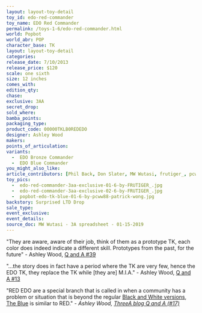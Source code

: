 ```yaml
---
layout: layout-toy-detail 
toy_id: edo-red-commander
toy_name: EDO Red Commander
permalink: /toys-1-6/edo-red-commander.html
world: Popbot
world_abr: POP
character_base: TK
layout: layout-toy-detail
categories: 
release_date: 7/10/2013
release_price: $120 
scale: one sixth
size: 12 inches
comes_with: 
edition_qty: 
chase: 
exclusive: 3AA
secret_drop: 
sold_where: 
bamba_points: 
packaging_type: 
product_code: 00000TKLB0REDEDO
designer: Ashley Wood
makers: 
points_of_articulation: 
variants: 
  -  EDO Bronze Commander
  -  EDO Blue Commander
you_might_also_like: 
article_contributors: [Phil Back, Don Slater, MW Wutasi, frutiger_, pcww88]
toy_pics: 
  -  edo-red-commander-3aa-exclusive-01-6-by-FRUTIGER_.jpg
  -  edo-red-commander-3aa-exclusive-02-6-by-FRUTIGER_.jpg
  -  popbot-edo-tk-blue-01-6-by-pcww88-patrick-wong.jpg
backstory: Surprised LTD Drop
sale_type: 
event_exclusive: 
event_details: 
source_doc: MW Wutasi - 3A spreadsheet - 01-15-2019
---
```

"They are aware, aware of their job, think of them as a prototype TK, each color does indeed indicate a different skill. Prototypes from the past, for the future" - Ashley Wood, <a href="https://www.worldofthreea.com/threea-production-blog/qa39" target="_blank">Q and A #39</a> 

"...the story does in fact have a period where the TK are very few, hence the EDO TK, they replace the TK while [they are] M.I.A." - Ashley Wood, <a href="https://www.worldofthreea.com/threea-production-blog/qa13" target="_blank">Q and A #13</a> 

"RED EDO are a special branch that is called in when a community has a problem or situation that is beyond the regular <a href="/toys-1-6/tklub-3-edo-momba-001-002-set.html">Black and White versions</a>, <a href="/toys-1-6/edo-blue-commander.html">The Blue</a> is similar to RED."
<cite>- Ashley Wood, <a href="http://worldof3alegion.forumotion.com/t287-qa-sessions-with-ashley-wood" target="_blank">ThreeA blog Q and A (#17)</a></cite>